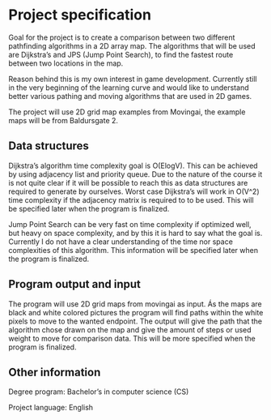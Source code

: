 # Project specification

Goal for the project is to create a comparison between two different pathfinding algorithms in a 2D array map. The algorithms that will be used are Dijkstra’s and JPS (Jump Point Search), to find the fastest route between two locations in the map.

Reason behind this is my own interest in game development. Currently still in the very beginning of the learning curve and would like to understand better various pathing and moving algorithms that are used in 2D games. 

The project will use 2D grid map examples from Movingai, the example maps will be from Baldursgate 2.

## Data structures

Dijkstra’s algorithm time complexity goal is O(ElogV). This can be achieved by using adjacency list and priority queue. Due to the nature of the course it is not quite clear if it will be possible to reach this as data structures are required to generate by ourselves. Worst case Dijkstra’s will work in O(V^2) time complexity if the adjacency matrix is required to to be used. This will be specified later when the program is finalized.

Jump Point Search can be very fast on time complexity if optimized well, but heavy on space complexity, and by this it is hard to say what the goal is. Currently I do not have a clear understanding of the time nor space complexities of this algorithm. This information will be specified later when the program is finalized.

## Program output and input

The program will use 2D grid maps from movingai as input. Ás the maps are black and white colored pictures the program will find paths within the white pixels to move to the wanted endpoint. The output will give the path that the algorithm chose drawn on the map and give the amount of steps or used weight to move for comparison data. This will be more specified when the program is finalized.

## Other information

Degree program: Bachelor’s in computer science (CS)

Project language: English
